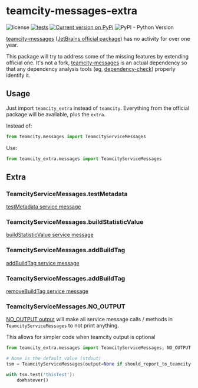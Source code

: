 # teamcity-messages-extra

![license](https://img.shields.io/badge/License-MIT-blue.svg)
[![tests](https://github.com/fopina/teamcity-messages-extra/workflows/tests/badge.svg)](https://github.com/fopina/teamcity-messages-extra/actions?query=workflow%3Atests)
[![Current version on PyPi](https://img.shields.io/pypi/v/teamcity-messages-extra)](https://pypi.org/project/teamcity-messages-extra/)
![PyPI - Python Version](https://img.shields.io/pypi/pyversions/teamcity-messages-extra)

[teamcity-messages](https://pypi.org/project/teamcity-messages/) ([JetBrains official package](https://github.com/JetBrains/teamcity-messages/)) has no activity for over one year.

This package will try to address some of the missing features by extending official one. It's not a fork, [teamcity-messages](https://pypi.org/project/teamcity-messages/) is an actual dependency so that any dependency analysis tools (eg, [dependency-check](https://owasp.org/www-project-dependency-check/)) properly identify it.

## Usage

Just import `teamcity_extra` instead of `teamcity`. Everything from the official package will be available, plus the `extra`.

Instead of:
```python
from teamcity.messages import TeamcityServiceMessages
```
Use:
```python
from teamcity_extra.messages import TeamcityServiceMessages
```

## Extra

### TeamcityServiceMessages.testMetadata

[testMetadata service message](https://www.jetbrains.com/help/teamcity/reporting-test-metadata.html#Reporting+Additional+Test+Data)

### TeamcityServiceMessages.buildStatisticValue

[buildStatisticValue service message](https://www.jetbrains.com/help/teamcity/service-messages.html#Reporting+Build+Statistics)

### TeamcityServiceMessages.addBuildTag

[addBuildTag service message](https://www.jetbrains.com/help/teamcity/service-messages.html#Adding+and+Removing+Build+Tags)

### TeamcityServiceMessages.addBuildTag

[removeBuildTag service message](https://www.jetbrains.com/help/teamcity/service-messages.html#Adding+and+Removing+Build+Tags)

### TeamcityServiceMessages.NO_OUTPUT

[NO_OUTPUT output](https://github.com/fopina/teamcity-messages-extra/pull/7) will make all service message calls / methods in `TeamcityServiceMessages` to not print anything.

This allows for simpler code when teamcity output is optional

```python
from teamcity_extra.messages import TeamcityServiceMessages, NO_OUTPUT

# None is the default value (stdout)
tsm = TeamcityServiceMessages(output=None if should_report_to_teamcity() else NO_OUTPUT)

with tsm.test('thisTest'):
    doWhatever()
```
